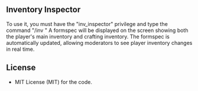 ## Inventory Inspector

To use it, you must have the "inv_inspector" privilege and type the command "/inv <playername>"
A formspec will be displayed on the screen showing both the player's main inventory and crafting inventory.
The formspec is automatically updated, allowing moderators to see player inventory changes in real time.

## License

* MIT License (MIT) for the code.
